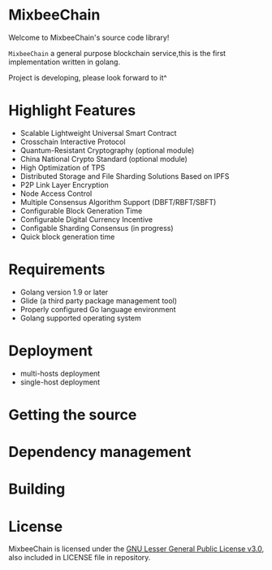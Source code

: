 
# MixbeeChain
Welcome to MixbeeChain's source code library!


`MixbeeChain` a general purpose blockchain service,this is the first implementation written in golang.


Project is developing, please look forward to it^

# Highlight Features
* Scalable Lightweight Universal Smart Contract
* Crosschain Interactive Protocol
* Quantum-Resistant Cryptography (optional module)
* China National Crypto Standard (optional module)
* High Optimization of TPS
* Distributed Storage and File Sharding Solutions Based on IPFS
* P2P Link Layer Encryption
* Node Access Control
* Multiple Consensus Algorithm Support (DBFT/RBFT/SBFT)
* Configurable Block Generation Time
* Configurable Digital Currency Incentive
* Configable Sharding Consensus (in progress)
* Quick block generation time


# Requirements
* Golang version 1.9 or later
* Glide (a third party package management tool)
* Properly configured Go language environment
* Golang supported operating system

# Deployment
* multi-hosts deployment
* single-host deployment


# Getting the source


# Dependency management


# Building

# License
 MixbeeChain is licensed under the [GNU Lesser General Public License v3.0](https://www.gnu.org/licenses/lgpl-3.0.html), also included in LICENSE file in repository.





                                              

